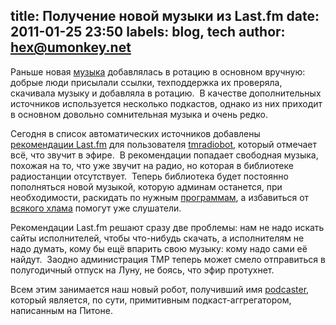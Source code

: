 title: Получение новой музыки из Last.fm
date: 2011-01-25 23:50
labels: blog, tech
author: hex@umonkey.net
---
Раньше новая [музыка](/music.html) добавлялась в ротацию в основном вручную:
добрые люди присылали ссылки, техподдержка их проверяла, скачивала музыку и
добавляла в ротацию.  В качестве дополнительных источников используется
несколько подкастов, однако из них приходит в основном довольно сомнительная
музыка и очень редко.

Сегодня в список автоматических источников добавлены [рекомендации Last.fm][rec]
для пользователя [tmradiobot][], который отмечает всё, что звучит в эфире.  В
рекомендации попадает свободная музыка, похожая на то, что уже звучит на радио,
но которая в библиотеке радиостанции отсутствует.  Теперь библиотека будет
постоянно пополняться новой музыкой, которую админам останется, при
необходимости, раскидать по нужным [программам](/schedule.html), а избавиться от
[всякого хлама](/programs/shitlist.html) помогут уже слушатели.

Рекомендации Last.fm решают сразу две проблемы: нам не надо искать сайты
исполнителей, чтобы что-нибудь скачать, а исполнителям не надо думать, кому бы
ещё впарить свою музыку: кому надо сами её найдут.  Заодно администрация ТМР
теперь может смело отправиться в полугодичный отпуск на Луну, не боясь, что эфир
протухнет.

Всем этим занимается наш новый робот, получивший имя [podcaster][], который
является, по сути, примитивным подкаст-аггрегатором, написанным на Питоне.

[rec]: http://www.lastfm.ru/home/freemp3s
[tmradiobot]: http://www.lastfm.ru/user/tmradiobot
[podcaster]: http://code.google.com/p/ardj/source/browse/src/robots/podcaster
